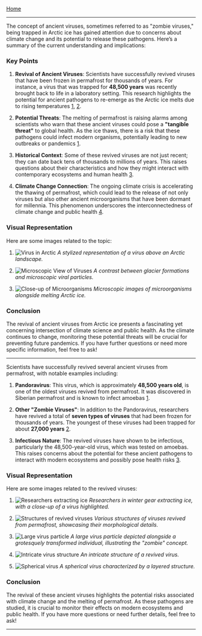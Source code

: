 [Home](/readme.md)

---   

The concept of ancient viruses, sometimes referred to as "zombie viruses," being trapped in Arctic ice has gained attention due to concerns about climate change and its potential to release these pathogens. Here’s a summary of the current understanding and implications:

### Key Points

1. **Revival of Ancient Viruses**: Scientists have successfully revived viruses that have been frozen in permafrost for thousands of years. For instance, a virus that was trapped for **48,500 years** was recently brought back to life in a laboratory setting. This research highlights the potential for ancient pathogens to re-emerge as the Arctic ice melts due to rising temperatures [1](https://nypost.com/2024/01/21/news/ancient-viruses-trapped-in-arctic-ice-could-unleash-deadly-new-pandemic-tangible-threat/), [2](https://news.bloomberglaw.com/environment-and-energy/scientists-revive-48-500-year-old-zombie-virus-buried-in-ice).

2. **Potential Threats**: The melting of permafrost is raising alarms among scientists who warn that these ancient viruses could pose a **"tangible threat"** to global health. As the ice thaws, there is a risk that these pathogens could infect modern organisms, potentially leading to new outbreaks or pandemics [1](https://nypost.com/2024/01/21/news/ancient-viruses-trapped-in-arctic-ice-could-unleash-deadly-new-pandemic-tangible-threat/).

3. **Historical Context**: Some of these revived viruses are not just recent; they can date back tens of thousands to millions of years. This raises questions about their characteristics and how they might interact with contemporary ecosystems and human health [3](https://www.businessinsider.com/scientists-revived-zombie-animals-bugs-viruses-ancient-ice-before-2023-7?op=1).

4. **Climate Change Connection**: The ongoing climate crisis is accelerating the thawing of permafrost, which could lead to the release of not only viruses but also other ancient microorganisms that have been dormant for millennia. This phenomenon underscores the interconnectedness of climate change and public health [4](https://uk.news.yahoo.com/scientists-revive-zombie-virus-trapped-171307245.html).

### Visual Representation
Here are some images related to the topic:

1. ![Virus in Arctic](https://s.yimg.com/ny/api/res/1.2/HQXKEIormg4nCFuTFXBzOg--/YXBwaWQ9aGlnaGxhbmRlcjt3PTY0MDtoPTM2MA--/https://media.zenfs.com/en/euronews_uk_articles_973/d402654364708ad8bc7ec3ec714f5b0d)
   *A stylized representation of a virus above an Arctic landscape.*

2. ![Microscopic View of Viruses](https://images.ladbible.com/resize?type=jpeg&quality=70&width=1200&fit=contain&gravity=auto&dpr=1&url=https://eu-images.contentstack.com/v3/assets/blt949ea8e16e463049/blt3d0e0737a44012c5/638657763b5d9e36fe5a51f1/UL_ZOMBIE.png)
   *A contrast between glacier formations and microscopic viral particles.*

3. ![Close-up of Microorganisms](https://www.indy100.com/media-library/scientists-revive-zombie-virus-frozen-in-permafrost-for-almost-50000-years.jpg?id=51143534&width=1200&height=600&coordinates=0,229,0,521)
   *Microscopic images of microorganisms alongside melting Arctic ice.*

### Conclusion
The revival of ancient viruses from Arctic ice presents a fascinating yet concerning intersection of climate science and public health. As the climate continues to change, monitoring these potential threats will be crucial for preventing future pandemics. If you have further questions or need more specific information, feel free to ask!   

---   

Scientists have successfully revived several ancient viruses from permafrost, with notable examples including:

1. **Pandoravirus**: This virus, which is approximately **48,500 years old**, is one of the oldest viruses revived from permafrost. It was discovered in Siberian permafrost and is known to infect amoebas [1](https://www.smithsonianmag.com/smart-news/scientists-revive-48500-year-old-virus-setting-world-record-180981208/).

2. **Other "Zombie Viruses"**: In addition to the Pandoravirus, researchers have revived a total of **seven types of viruses** that had been frozen for thousands of years. The youngest of these viruses had been trapped for about **27,000 years** [2](https://www.newscientist.com/article/2347934-a-48500-year-old-virus-has-been-revived-from-siberian-permafrost/).

3. **Infectious Nature**: The revived viruses have shown to be infectious, particularly the 48,500-year-old virus, which was tested on amoebas. This raises concerns about the potential for these ancient pathogens to interact with modern ecosystems and possibly pose health risks [3](https://www.businessinsider.com/scientists-revived-frozen-zombie-virus-48000-years-infects-other-cells-2023-3?op=1).

### Visual Representation
Here are some images related to the revived viruses:

1. ![Researchers extracting ice](https://www.emmanuelsblog.com.ng/wp-content/uploads/2022/11/638625cab91b1-1.jpg)
   *Researchers in winter gear extracting ice, with a close-up of a virus highlighted.*

2. ![Structures of revived viruses](https://astrobiology.com/wp-content/uploads/2022/11/virus2-654x1024.png)
   *Various structures of viruses revived from permafrost, showcasing their morphological details.*

3. ![Large virus particle](https://i.ytimg.com/vi/gJoA8YW6bWQ/maxresdefault.jpg)
   *A large virus particle depicted alongside a grotesquely transformed individual, illustrating the "zombie" concept.*

4. ![Intricate virus structure](https://www.usatoday.com/gcdn/presto/2023/03/09/USAT/99d96634-4f04-4879-b4d6-94948e399f53-zombie_virus.png?crop=765,431,x0,y58&width=765&height=431&format=pjpg&auto=webp)
   *An intricate structure of a revived virus.*

5. ![Spherical virus](https://cdn.mos.cms.futurecdn.net/VurAgxopAUgZ5hmWPEyaFm-1200-80.jpg)
   *A spherical virus characterized by a layered structure.*

### Conclusion
The revival of these ancient viruses highlights the potential risks associated with climate change and the melting of permafrost. As these pathogens are studied, it is crucial to monitor their effects on modern ecosystems and public health. If you have more questions or need further details, feel free to ask!  

---   


